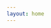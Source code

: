 ```yaml
---
layout: home
---
```


<script setup>
import { data } from '../data/toc.data.ts'
</script>

<NolebaseRecentUpdates :data="data" />

